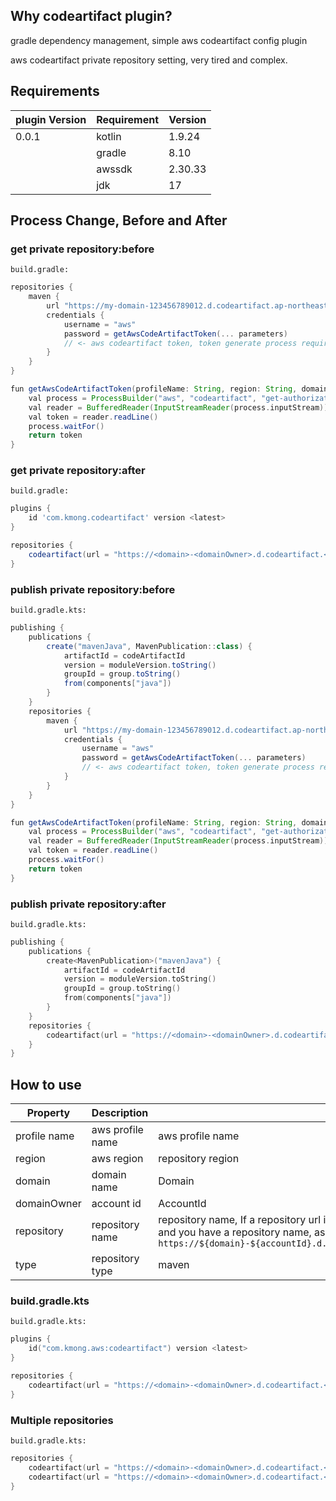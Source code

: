 ## Why codeartifact plugin?

gradle dependency management, simple aws codeartifact config plugin

aws codeartifact private repository setting, very tired and complex.

## Requirements

| plugin Version | Requirement | Version |
|----------------|-------------|---------|
| 0.0.1          | kotlin      | 1.9.24  |
|                | gradle      | 8.10    |
|                | awssdk      | 2.30.33 |
|                | jdk         | 17      |

## Process Change, Before and After
### get private repository:before

`build.gradle:`

```groovy
repositories {
    maven {
        url "https://my-domain-123456789012.d.codeartifact.ap-northeast-2.amazonaws.com/maven/my-repo"
        credentials {
            username = "aws"
            password = getAwsCodeArtifactToken(... parameters)
            // <- aws codeartifact token, token generate process required
        }
    }
}

fun getAwsCodeArtifactToken(profileName: String, region: String, domain: String, repositoryName: String): String {
    val process = ProcessBuilder("aws", "codeartifact", "get-authorization-token", "--profile", profileName, "--region", region, "--domain", domain, "--domain-owner", "123456789012", "--repository", repositoryName).start()
    val reader = BufferedReader(InputStreamReader(process.inputStream))
    val token = reader.readLine()
    process.waitFor()
    return token
}
```

### get private repository:after

`build.gradle:`

```groovy
plugins {
    id 'com.kmong.codeartifact' version <latest>
}

repositories {
    codeartifact(url = "https://<domain>-<domainOwner>.d.codeartifact.<region>.amazonaws.com/<type>/<repository>?profile=<aws profile name, default=default>")
}
```

### publish private repository:before

`build.gradle.kts:`

```groovy
publishing {
    publications {
        create("mavenJava", MavenPublication::class) {
            artifactId = codeArtifactId
            version = moduleVersion.toString()
            groupId = group.toString()
            from(components["java"])
        }
    }
    repositories {
        maven {
            url "https://my-domain-123456789012.d.codeartifact.ap-northeast-2.amazonaws.com/maven/my-repo"
            credentials {
                username = "aws"
                password = getAwsCodeArtifactToken(... parameters)
                // <- aws codeartifact token, token generate process required
            }
        }
    }
}

fun getAwsCodeArtifactToken(profileName: String, region: String, domain: String, repositoryName: String): String {
    val process = ProcessBuilder("aws", "codeartifact", "get-authorization-token", "--profile", profileName, "--region", region, "--domain", domain, "--domain-owner", "123456789012", "--repository", repositoryName).start()
    val reader = BufferedReader(InputStreamReader(process.inputStream))
    val token = reader.readLine()
    process.waitFor()
    return token
}
```

### publish private repository:after

`build.gradle.kts:`

```kotlin
publishing {
    publications {
        create<MavenPublication>("mavenJava") {
            artifactId = codeArtifactId
            version = moduleVersion.toString()
            groupId = group.toString()
            from(components["java"])
        }
    }
    repositories {
        codeartifact(url = "https://<domain>-<domainOwner>.d.codeartifact.<region>.amazonaws.com/<type>/<repository>?profile=<aws profile name, default=default>")
    }
}
```

## How to use

| Property     | Description      | Default                                                                                                                                                                                                                                                     |
|--------------|------------------|-------------------------------------------------------------------------------------------------------------------------------------------------------------------------------------------------------------------------------------------------------------|
| profile name | aws profile name | aws profile name                                                                                                                                                                                                                                            |
| region       | aws region       | repository region                                                                                                                                                                                                                                           |
| domain       | domain name      | Domain                                                                                                                                                                                                                                                      |
| domainOwner  | account id       | AccountId                                                                                                                                                                                                                                                   |
| repository   | repository name  | repository name, If a repository url is present, this value is ignored. If you don't have a repository url and you have a repository name, assemble it as `https://${domain}-${accountId}.d.codeartifact.${region}.amazonaws.com/maven/${repositoryName}/.` |
| type         | repository type  | maven                                                                                                                                                                                                                                                       |

### build.gradle.kts

`build.gradle.kts:`

```kotlin
plugins {
    id("com.kmong.aws:codeartifact") version <latest>
}

repositories {
    codeartifact(url = "https://<domain>-<domainOwner>.d.codeartifact.<region>.amazonaws.com/<type>/<repository>?profile=<aws profile name, default=default>")
}
```

### Multiple repositories

`build.gradle.kts:`

```kotlin
repositories {
    codeartifact(url = "https://<domain>-<domainOwner>.d.codeartifact.<region>.amazonaws.com/<type>/<repository>?profile=<aws profile name, default=default>")
    codeartifact(url = "https://<domain>-<domainOwner>.d.codeartifact.<region>.amazonaws.com/<type>/<repository>?profile=<aws profile name, default=default>")
}
```
